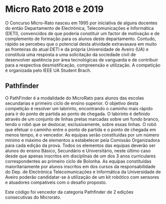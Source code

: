 # Micro Rato 2018 e 2019
O Concurso Micro-Rato nasceu em 1995 por iniciativa de alguns docentes do então Departamento de Electrónica, Telecomunicações e Informática (DETI), convencidos de que poderia constituir um factor de motivação e de complemento de formação para os alunos deste departamento. Contudo, rápido se percebeu que o potencial desta atividade extravasava em muito as fronteiras do atual DETI e da própria Universidade de Aveiro (UA) e constituía uma resposta a uma solicitação da sociedade civil de desenvolver apetência por área tecnológicas de vanguarda e de contribuir para a respectiva desmistificação, compreensão e utilização. A competição é organizada pelo IEEE UA Student Brach.

## Pathfinder
O PathFinder é a modalidade do MicroRato para alunos das escolas secundarias e primeiro ciclo de ensino superior. O objetivo desta competição é resolver um labirinto, encontrando o caminho mais rápido para ir do ponto de partida ao ponto de chegada. O labirinto é definido através de um conjunto de linhas pretas marcadas sobre um fundo branco, tendo o robô que se deslocar, exclusivamente, sobre essas linhas. O robô que efetuar o caminho entre o ponto de partida e o ponto de chegada em menos tempo, é o vencedor. As equipas serão constituídas por um número mínimo e máximo de elementos a estabelecer pela Comissão Organizadora para cada edição da prova. Todos os elementos das equipas deverão ser alunos do ensino Básico, Secundário e Universitário, neste último caso desde que apenas inscritos em disciplinas de um dos 3 anos curriculares correspondentes ao primeiro ciclo de Bolonha. As equipas constituídas maioritariamente por alunos inscritos em dos cursos da responsabilidade do Dep. de Electrónica Telecomunicações e Informática da Universidade de Aveiro poderão candidatar-se à utilização de um kit robótico com sensores e atuadores compatíveis com o desafio proposto.

Este código foi vencedor da categoria Pathfinder de 2 edições consecutivas do Microrato.
